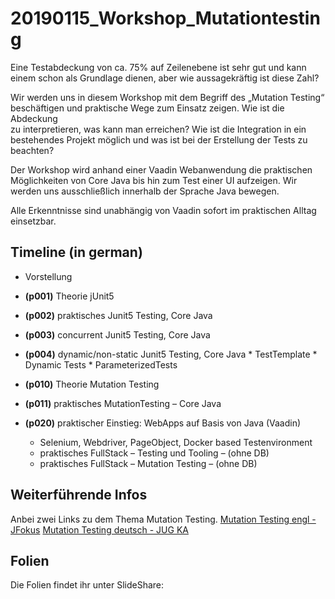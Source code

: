 

# 20190115_Workshop_Mutationtesting
Eine Testabdeckung von ca. 75% auf Zeilenebene ist sehr gut 
und kann einem schon als Grundlage dienen, aber wie aussagekräftig ist diese Zahl?

Wir werden uns in diesem Workshop mit dem Begriff 
des „Mutation Testing“ beschäftigen und praktische 
Wege zum Einsatz zeigen. Wie ist die Abdeckung  
zu interpretieren, was kann man erreichen? 
Wie ist die Integration in ein bestehendes Projekt 
möglich und was ist bei der Erstellung der Tests zu beachten?

Der Workshop wird anhand einer Vaadin Webanwendung die 
praktischen Möglichkeiten von Core Java bis hin zum 
Test einer UI aufzeigen. Wir werden uns ausschließlich 
innerhalb der Sprache Java bewegen.

Alle Erkenntnisse sind unabhängig von Vaadin 
sofort im praktischen Alltag einsetzbar.


## Timeline (in german)
* Vorstellung 
* **(p001)** Theorie jUnit5 
* **(p002)** praktisches Junit5 Testing, Core Java 
* **(p003)** concurrent Junit5 Testing, Core Java 
* **(p004)** dynamic/non-static Junit5 Testing, Core Java 
        * TestTemplate
        * Dynamic Tests
        * ParameterizedTests

* **(p010)** Theorie Mutation Testing 
* **(p011)** praktisches MutationTesting – Core Java 

* **(p020)** praktischer Einstieg: WebApps auf Basis von Java (Vaadin) 
    * Selenium, Webdriver, PageObject, Docker based Testenvironment 
    * praktisches FullStack – Testing und Tooling – (ohne DB) 
    * praktisches FullStack – Mutation Testing – (ohne DB) 

##  Weiterführende Infos
Anbei zwei Links zu dem Thema Mutation Testing.
[Mutation Testing engl - JFokus](https://youtu.be/9yG1c9Crnbk) 
[Mutation Testing deutsch - JUG KA](https://youtu.be/aL17m78f4ys) 

## Folien
Die Folien findet ihr unter SlideShare: 